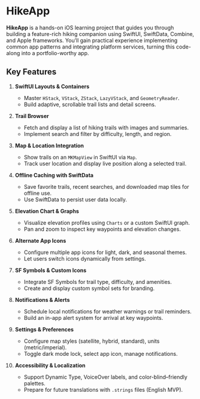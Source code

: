 # HikeApp

**HikeApp** is a hands-on iOS learning project that guides you through building a feature-rich hiking companion using SwiftUI, SwiftData, Combine, and Apple frameworks. You’ll gain practical experience implementing common app patterns and integrating platform services, turning this code-along into a portfolio-worthy app.

## Key Features

1. **SwiftUI Layouts & Containers**

   * Master `HStack`, `VStack`, `ZStack`, `LazyVStack`, and `GeometryReader`.
   * Build adaptive, scrollable trail lists and detail screens.

2. **Trail Browser**

   * Fetch and display a list of hiking trails with images and summaries.
   * Implement search and filter by difficulty, length, and region.

3. **Map & Location Integration**

   * Show trails on an `MKMapView` in SwiftUI via `Map`.
   * Track user location and display live position along a selected trail.

4. **Offline Caching with SwiftData**

   * Save favorite trails, recent searches, and downloaded map tiles for offline use.
   * Use SwiftData to persist user data locally.

5. **Elevation Chart & Graphs**

   * Visualize elevation profiles using `Charts` or a custom SwiftUI graph.
   * Pan and zoom to inspect key waypoints and elevation changes.

6. **Alternate App Icons**

   * Configure multiple app icons for light, dark, and seasonal themes.
   * Let users switch icons dynamically from settings.

7. **SF Symbols & Custom Icons**

   * Integrate SF Symbols for trail type, difficulty, and amenities.
   * Create and display custom symbol sets for branding.

8. **Notifications & Alerts**

   * Schedule local notifications for weather warnings or trail reminders.
   * Build an in-app alert system for arrival at key waypoints.

9. **Settings & Preferences**

   * Configure map styles (satellite, hybrid, standard), units (metric/imperial).
   * Toggle dark mode lock, select app icon, manage notifications.

10. **Accessibility & Localization**

    * Support Dynamic Type, VoiceOver labels, and color-blind–friendly palettes.
    * Prepare for future translations with `.strings` files (English MVP).

